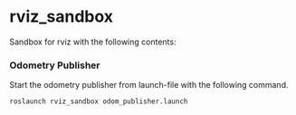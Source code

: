 # rviz_sandbox

Sandbox for rviz with the following contents:

### Odometry Publisher


Start the odometry publisher from launch-file with the following command.

```
roslaunch rviz_sandbox odom_publisher.launch

```
